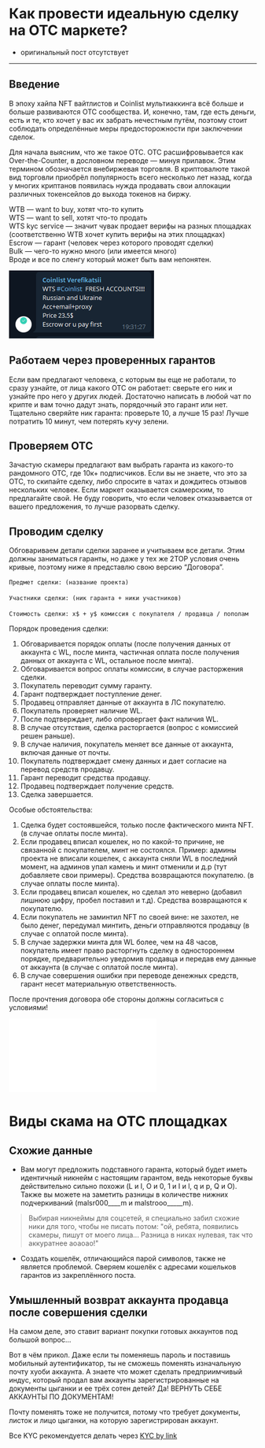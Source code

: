 # Как провести идеальную сделку на OTC маркете? 
- оригинальный пост отсутствует
---

## Введение
В эпоху хайпа NFT вайтлистов и Coinlist мультиаккинга всё больше и больше развиваются OTC сообщества. И, конечно, там, где есть деньги, есть и те, кто хочет у вас их забрать нечестным путём, поэтому стоит соблюдать определённые меры предосторожности при заключении сделок. 

Для начала выясним, что же такое OTC. OTC расшифровывается как Over-the-Counter, в дословном переводе — минуя прилавок. Этим термином обозначается внебиржевая торговля. В криптовалюте такой вид торговли приобрёл популярность всего несколько лет назад, когда у многих криптанов появилась нужда продавать свои аллокации различных токенсейлов до выхода токенов на биржу.

WTB — want to buy, хотят что-то купить  
WTS — want to sell, хотят что-то продать  
WTS kyc service — значит чувак продает верифы на разных площадках (соответственно WTB хочет купить верифы на этих площадках)  
Escrow — гарант (человек через которого проводят сделки)  
Bulk — чего-то нужно много (или имеется много)  
Вроде и все по сленгу который может быть вам непонятен.

![](_attachments/5229b691201c6c12ad0a5cb9a2da2c35.png)


## Работаем через проверенных гарантов
Если вам предлагают человека, с которым вы еще не работали, то сразу узнайте, от лица какого OTC он работает: сверьте его ник и узнайте про него у других людей.
Достаточно написать в любой чат по крипте и вам точно дадут знать, порядочный это гарант или нет. Тщательно сверяйте ник гаранта: проверьте 10, а лучше 15 раз! Лучше потратить 10 минут, чем потерять кучу зелени.

## Проверяем OTC
Зачастую скамеры предлагают вам выбрать гаранта из какого-то рандомного OTC, где 10к+ подписчиков. Если вы не знаете, что это за OTC, то скипайте сделку, либо спросите в чатах и дождитесь отзывов нескольких человек. Если маркет оказывается скамерским, то предлагайте свой. Не буду говорить, что если человек отказывается от вашего предложения, то лучше разорвать сделку.

## Проводим сделку
Обговариваем детали сделки заранее и учитываем все детали. Этим должны заниматься гаранты, но даже у тех же 2TOP условия очень кривые, поэтому ниже я представлю свою версию “Договора”.

```
Предмет сделки: (название проекта)

Участники сделки: (ник гаранта + ники участников)

Стоимость сделки: x$ + y$ комиссия с покупателя / продавца / пополам
```

Порядок проведения сделки:

  1. Обговаривается порядок оплаты (после получения данных от аккаунта с WL, после минта, частичная оплата после получения данных от аккаунта с WL, остальное после минта).
  2. Обговаривается вопрос оплаты комиссии, в случае расторжения сделки. 
  3. Покупатель переводит сумму гаранту.
  4. Гарант подтверждает поступление денег.
  5. Продавец отправляет данные от аккаунта в ЛС покупателю.
  6. Покупатель проверяет наличие WL.
  7. После подтверждает, либо опровергает факт наличия WL.
  8. В случае отсутствия, сделка расторгается (вопрос с комиссией решен раньше).
  9. В случае наличия, покупатель меняет все данные от аккаунта, включая данные от почты.
  10. Покупатель подтверждает смену данных и дает согласие на перевод средств продавцу.
  11. Гарант переводит средства продавцу.
  12. Продавец подтверждает получение средств.
  13. Сделка завершается.

Особые обстоятельства:
1. Сделка будет состоявшейся, только после фактического минта NFT. (в случае оплаты после минта).
2. Если продавец вписал кошелек, но по какой-то причине, не связанной с покупателем, минт не состоялся. Пример: админы проекта не вписали кошелек, с аккаунта сняли WL в последний момент, на админов упал камень и минт отменили и д.р (тут добавляете свои примеры). Средства возвращаются покупателю. (в случае оплаты после минта).
3. Если продавец вписал кошелек, но сделал это неверно (добавил лишнюю цифру, пробел поставил и т.д). Средства возвращаются к покупателю.
4. Если покупатель не заминтил NFT по своей вине: не захотел, не было денег, передумал минтить, деньги отправляются продавцу (в случае с оплатой после минта).
5. В случае задержки минта для WL более, чем на 48 часов, покупатель имеет право расторгнуть сделку в одностороннем порядке, предварительно уведомив продавца и передав ему данные от аккаунта (в случае с оплатой после минта).
6. В случае совершения ошибки при переводе денежных средств, гарант несет материальную ответственность.

После прочтения договора обе стороны должны согласиться с условиями!

 ![](../Списки/Список%20OTC.md)

# Виды скама на OTC площадках
## Схожие данные
- Вам могут предложить подставного гаранта, который будет иметь идентичный никнейм с настоящим гарантом, ведь некоторые буквы действительно сильно похожи (L и I, О и 0, 1 и I и l, q и p, Q и O). Также вы можете на заметить разницы в количестве нижних подчеркиваний (malsr000\_\_\_\_m и malstrооо\_\_\_\_\_m).

> Выбирая никнеймы для соцсетей, я специально забил схожие ники для того, чтобы не писать потом: "ой, ребята, появились скамеры, пишут от моего лица... Разница в никах нулевая, так что аккуратнее аоаоао!"

- Создать кошелёк, отличающийся парой символов, также не является проблемой. Сверяем кошелёк с адресами кошельков гарантов из закреплённого поста. 

## Умышленный возврат аккаунта продавца после совершения сделки
На самом деле, это ставит вариант покупки готовых аккаунтов под большой вопрос...

Вот в чём прикол. Даже если ты поменяешь пароль и поставишь мобильный аутентификатор, ты не сможешь поменять изначальную почту хуоби аккаунта. А знаете что может сделать предприимчивый индус, который продал вам аккаунты зарегистрированные на документы цыганки и ее трёх сотен детей? Да! ВЕРНУТЬ СЕБЕ АККАУНТЫ ПО ДОКУМЕНТАМ!

Почту поменять тоже не получится, потому что требует документы, листок и лицо цыганки, на которую зарегистрирован аккаунт.

Все KYC рекомендуется делать через [KYC by link](KYC%20by%20link.md)